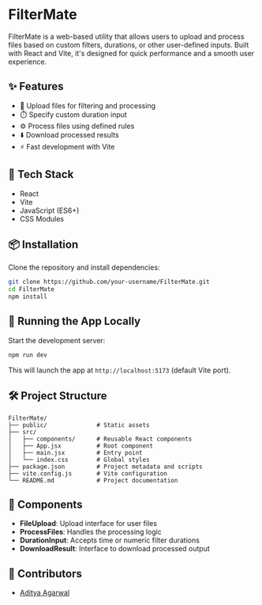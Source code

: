 # FilterMate

FilterMate is a web-based utility that allows users to upload and process files based on custom filters, durations, or other user-defined inputs. Built with React and Vite, it's designed for quick performance and a smooth user experience.

## ✨ Features

- 📁 Upload files for filtering and processing
- ⏱️ Specify custom duration input
- ⚙️ Process files using defined rules
- ⬇️ Download processed results
- ⚡ Fast development with Vite

## 🚀 Tech Stack

- React
- Vite
- JavaScript (ES6+)
- CSS Modules

## 📦 Installation

Clone the repository and install dependencies:

```bash
git clone https://github.com/your-username/FilterMate.git
cd FilterMate
npm install
```

## 🧪 Running the App Locally

Start the development server:

```bash
npm run dev
```

This will launch the app at `http://localhost:5173` (default Vite port).

## 🛠️ Project Structure

```
FilterMate/
├── public/              # Static assets
├── src/
│   ├── components/      # Reusable React components
│   ├── App.jsx          # Root component
│   ├── main.jsx         # Entry point
│   └── index.css        # Global styles
├── package.json         # Project metadata and scripts
├── vite.config.js       # Vite configuration
└── README.md            # Project documentation
```

## 🧩 Components

- **FileUpload**: Upload interface for user files
- **ProcessFiles**: Handles the processing logic
- **DurationInput**: Accepts time or numeric filter durations
- **DownloadResult**: Interface to download processed output


## 🤝 Contributors

- [Aditya Agarwal](https://github.com/adityaag1205)
